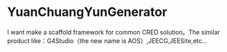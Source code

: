 # YuanChuangYunGenerator
I want make a scaffold framework for common CRED solution。The similar product like：G4Studio（the new name is AOS）,JEECG,JEESite,etc...
